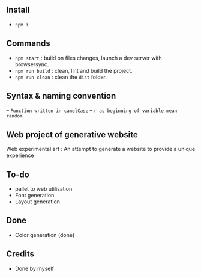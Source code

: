 
## Install

- `npm i`


## Commands

- `npm start` : build on files changes, launch a dev server with browsersync.
- `npm run build` : clean, lint and build the project.
- `npm run clean` : clean the `dist` folder.


## Syntax & naming convention
– `Function written in camelCase`
– `r as beginning of variable mean random`

## Web project of generative website
Web experimental art :
An attempt to generate a website to provide a unique experience


## To-do

- pallet to web utilisation
- Font generation
- Layout generation 


## Done

- Color generation (done)


## Credits

- Done by myself
